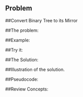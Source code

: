 
## Problem
##Convert Binary Tree to its Mirror

##The problem:

##Example:

##Try it:

##The Solution:
   
##Illustration of the solution.

##Pseudocode:

##Review Concepts:
